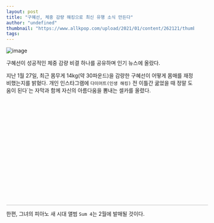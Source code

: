 ```yaml
---
layout: post
title: "구혜선, 체중 감량 해킹으로 최신 유행 소식 만든다"
author: "undefined"
thumbnail: "https://www.allkpop.com/upload/2021/01/content/262121/thumb/1611714098-optimize.jpg"
tags: 
---
```



![image](https://www.allkpop.com/upload/2021/01/content/262121/1611714098-optimize.jpg)

구혜선이 성공적인 체중 감량 비결 하나를 공유하며 인기 뉴스에 올랐다.

지난 1월 27일, 최근 몸무게 14kg(약 30파운드)을 감량한 구혜선이 어떻게 몸매를 재정비했는지를 밝혔다. 개인 인스타그램에 `다이어트(인생 해킹)` 전 이틀간 굶었을 때 정말 도움이 된다`는 자막과 함께 자신의 아름다움을 뽐내는 셀카를 올렸다.


<div class="video_wrapper" style="padding-top: 56.25%;">
    <iframe class="instagram-media" id="instagram-embed-0" src="https://www.instagram.com/p/CKhUwxTBMIE/embed/captioned/?cr=1&amp;v=13&amp;wp=1080&amp;rd=https%3A%2F%2Fwww.allkpop.com&amp;rp=%2Farticle%2F2021%2F01%2Fgoo-hye-sun-makes-trending-news-with-her-weight-loss-hack#%7B%22ci%22%3A0%2C%22os%22%3A2185.9849999891594%2C%22ls%22%3A1849.8449999606237%2C%22le%22%3A2100.4549999488518%7D" allowtransparency="true" allowfullscreen="true" frameborder="0" height="0" data-instgrm-payload-id="instagram-media-payload-0" scrolling="no" style="background: white; max-width: 540px; width: calc(100% - 2px); border-radius: 3px; border: 1px solid rgb(219, 219, 219); box-shadow: none; display: block; margin: 0px; min-width: 326px; padding: 0px; position: absolute;"></iframe>
</div>


한편, 그녀의 피아노 새 시대 앨범 `Sum 4`는 2월에 발매될 것이다.